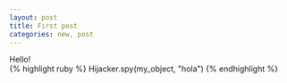 ```yaml
---
layout: post
title: First post
categories: new, post
---
```


Hello!   
{% highlight ruby %} Hijacker.spy(my_object, "hola") {% endhighlight %}